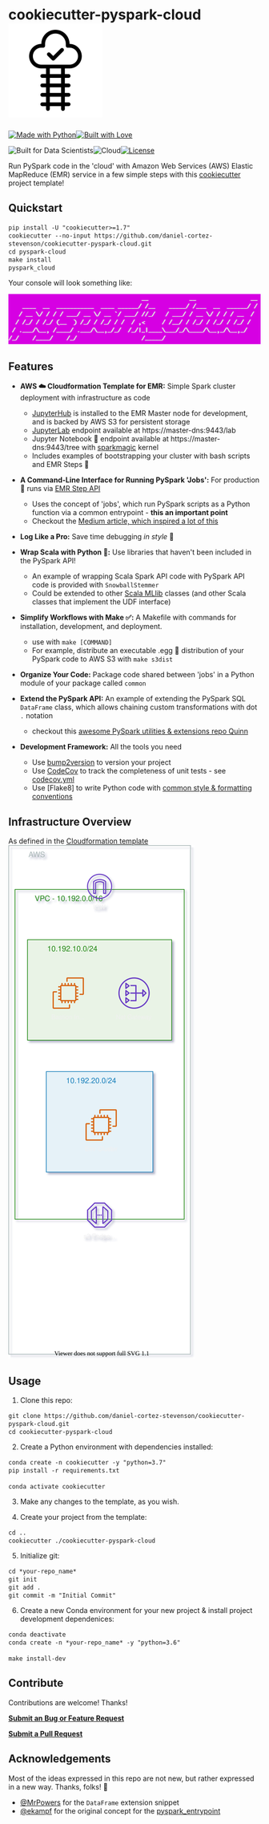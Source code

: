 # cookiecutter-pyspark-cloud <img src="doc/img/logo.png" width=188/>

[![Made with Python](https://forthebadge.com/images/badges/made-with-python.svg)](https://forthebadge.com)[![Built with Love](https://forthebadge.com/images/badges/built-with-love.svg)](https://forthebadge.com)

![Built for Data Scientists](https://img.shields.io/static/v1?label=BUILT%20FOR&message=DATA%20SCIENTISTS&color=ff69b4&labelColor=blueviolet&style=for-the-badge&logo=love)![Cloud](https://img.shields.io/static/v1?label=CLOUD&labelColor=black&message=AWS&color=yellow&style=for-the-badge&logo=amazon%20aws)[![License](https://img.shields.io/static/v1?label=LICENSE&message=APACHE%202.0&labelColor=silver&color=blue&style=for-the-badge&logo=apache)](https://opensource.org/licenses/Apache-2.0)


Run PySpark code in the 'cloud' with Amazon Web Services (AWS) Elastic MapReduce (EMR) service in a few simple steps with
 this [cookiecutter](https://cookiecutter.readthedocs.io/en/1.7.2/usage.html) project template!

## Quickstart

```
pip install -U "cookiecutter>=1.7"
cookiecutter --no-input https://github.com/daniel-cortez-stevenson/cookiecutter-pyspark-cloud.git
cd pyspark-cloud
make install
pyspark_cloud
```

Your console will look something like:

![pyspark_cloud command-line banner](doc/img/pyspark_cloud-console.png)

## Features

- **AWS :cloud: Cloudformation Template for EMR:** Simple Spark cluster deployment with infrastructure as code

    - [JupyterHub](https://jupyterhub.readthedocs.io/en/stable/) is installed to the EMR Master node for development, and is backed by AWS S3 for persistent storage
    - [JupyterLab](https://jupyterlab.readthedocs.io/en/stable/) endpoint available at https://master-dns:9443/lab 
    - Jupyter Notebook :notebook_with_decorative_cover: endpoint available at https://master-dns:9443/tree with [sparkmagic](https://github.com/jupyter-incubator/sparkmagic) kernel
    - Includes examples of bootstrapping your cluster with bash scripts and EMR Steps :eyes:

- **A Command-Line Interface for Running PySpark 'Jobs':** For production :rocket: runs via [EMR Step API](https://docs.aws.amazon.com/emr/latest/ManagementGuide/emr-work-with-steps.html)

    - Uses the concept of 'jobs', which run PySpark scripts as a Python function via a common entrypoint - **this an important point**
    - Checkout the [Medium article, which inspired a lot of this](https://developerzen.com/best-practices-writing-production-grade-pyspark-jobs-cb688ac4d20f?gi=6a9d5b0fded4#.wg3iv4kie)

- **Log Like a Pro:** Save time debugging _in style_ :dancer:

- **Wrap Scala with Python :snake::** Use libraries that haven't been included in the PySpark API!

    - An example of wrapping Scala Spark API code with PySpark API code is provided with `SnowballStemmer`
    - Could be extended to other [Scala MLlib](https://spark.apache.org/docs/1.2.1/mllib-guide.html) classes (and other Scala classes that implement the UDF interface)

- **Simplify Workflows with Make :white_check_mark::** A Makefile with commands for installation, development, and deployment.

    - use with `make [COMMAND]`
    - For example, distribute an executable .egg :egg: distribution of your PySpark code to AWS S3 with `make s3dist`

- **Organize Your Code:** Package code shared between 'jobs' in a Python module of your package
 called `common`

- **Extend the PySpark API:** An example of extending the PySpark SQL `DataFrame` class, which allows chaining custom
 transformations with dot `.` notation

    - checkout this [awesome PySpark utilities & extensions repo Quinn](https://github.com/MrPowers/quinn)

- **Development Framework:** All the tools you need

    - Use [bump2version](https://github.com/c4urself/bump2version) to version your project
    - Use [CodeCov](https://codecov.io/) to track the completeness of unit tests - see [codecov.yml](/{{cookiecutter.repo_name}}/codecov.yml)
    - Use [Flake8] to write Python code with [common style & formatting conventions](https://www.python.org/dev/peps/pep-0008/)

## Infrastructure Overview

As defined in the [Cloudformation template](/{{cookiecutter.repo_name}}/cloudformation/emr-template.yaml)
![AWS Cloudformation template InfViz.io diagram](doc/img/emr-template.yaml.svg)

## Usage

1. Clone this repo:

```
git clone https://github.com/daniel-cortez-stevenson/cookiecutter-pyspark-cloud.git
cd cookiecutter-pyspark-cloud
```

2. Create a Python environment with dependencies installed:

```
conda create -n cookiecutter -y "python=3.7"
pip install -r requirements.txt

conda activate cookiecutter
```

3. Make any changes to the template, as you wish.

4. Create your project from the template:

```
cd ..
cookiecutter ./cookiecutter-pyspark-cloud
```

5. Initialize git:

```
cd *your-repo_name*
git init
git add .
git commit -m "Initial Commit"
```

6. Create a new Conda environment for your new project & install project development dependenices:

```
conda deactivate
conda create -n *your-repo_name* -y "python=3.6"

make install-dev
```

## Contribute

Contributions are welcome! Thanks!

**[Submit an Bug or Feature Request](https://github.com/daniel-cortez-stevenson/cookiecutter-pyspark-cloud/issues/new)**

**[Submit a Pull Request](https://github.com/daniel-cortez-stevenson/cookiecutter-pyspark-cloud/compare)**

## Acknowledgements

Most of the ideas expressed in this repo are not new, but rather expressed in a new way. Thanks, folks! :raised_hands:

- [@MrPowers](https://github.com/MrPowers) for the `DataFrame` extension snippet
- [@ekampf](https://github.com/ekampf) for the original concept for the [pyspark_entrypoint](/{{cookiecutter.repo_name}}/{{cookiecutter.package_name}}/pyspark_entrypoint.py)
